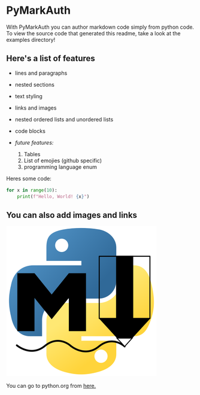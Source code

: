 

# PyMarkAuth



With PyMarkAuth you can author markdown code simply from python code. To view the source code that generated this readme, take a look at the examples directory!


## Here's a list of features


- lines and paragraphs
- nested sections
- text styling
- links and images
- nested ordered lists and unordered lists
- code blocks
- _future features:_


    1. Tables
    1. List of emojies (github specific)
    1. programming language enum



Heres some code:
```python
for x in range(10):
    print(f"Hello, World! {x}")
```


## You can also add images and links

![](logo/logo.svg)

You can go to python.org from 
[here.](https://python.org)
